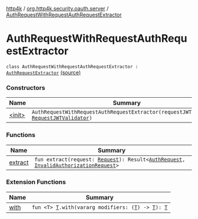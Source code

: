 [http4k](../../index.md) / [org.http4k.security.oauth.server](../index.md) / [AuthRequestWithRequestAuthRequestExtractor](./index.md)

# AuthRequestWithRequestAuthRequestExtractor

`class AuthRequestWithRequestAuthRequestExtractor : `[`AuthRequestExtractor`](../-auth-request-extractor/index.md) [(source)](https://github.com/http4k/http4k/blob/master/http4k-security-oauth/src/main/kotlin/org/http4k/security/oauth/server/AuthRequestWithRequestAuthRequestExtractor.kt#L15)

### Constructors

| Name | Summary |
|---|---|
| [&lt;init&gt;](-init-.md) | `AuthRequestWithRequestAuthRequestExtractor(requestJWTValidator: `[`RequestJWTValidator`](../../org.http4k.security.oauth.server.request/-request-j-w-t-validator/index.md)`)` |

### Functions

| Name | Summary |
|---|---|
| [extract](extract.md) | `fun extract(request: `[`Request`](../../org.http4k.core/-request/index.md)`): Result<`[`AuthRequest`](../-auth-request/index.md)`, `[`InvalidAuthorizationRequest`](../-invalid-authorization-request/index.md)`>` |

### Extension Functions

| Name | Summary |
|---|---|
| [with](../../org.http4k.core/with.md) | `fun <T> `[`T`](../../org.http4k.core/with.md#T)`.with(vararg modifiers: (`[`T`](../../org.http4k.core/with.md#T)`) -> `[`T`](../../org.http4k.core/with.md#T)`): `[`T`](../../org.http4k.core/with.md#T) |
